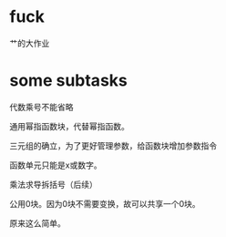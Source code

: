 # fuck
艹的大作业
# some subtasks
代数乘号不能省略

通用幂指函数块，代替幂指函数。

三元组的确立，为了更好管理参数，给函数块增加参数指令

函数单元只能是x或数字。

乘法求导拆括号（后续）

公用0块。因为0块不需要变换，故可以共享一个0块。

原来这么简单。
